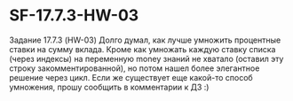 # SF-17.7.3-HW-03
Задание 17.7.3 (HW-03)
Долго думал, как лучше умножить процентные ставки на сумму вклада.
Кроме как умножать каждую ставку списка (через индексы) на переменную money знаний не хватало (оставил эту строку закомментированной), но потом нашел более элегантное решение через цикл.
Если же существует еще  какой-то способ умножения, прошу сообщить в комментарии к ДЗ :)
